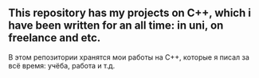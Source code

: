 This repository has my projects on C++, which i have been written for an all time: in uni, on freelance and etc.
--------------------------------------------------------------------------------------------------------------------------
В этом репозитории хранятся мои работы на С++, которые я писал за всё время: учёба, работа и т.д.
